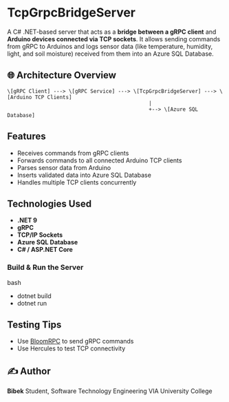 # TcpGrpcBridgeServer

A C# .NET-based server that acts as a **bridge between a gRPC client** and **Arduino devices connected via TCP sockets**. 
It allows sending commands from gRPC to Arduinos and logs sensor data (like temperature, humidity, light, and soil moisture) received from them into an Azure SQL Database.

## 🌐 Architecture Overview

```
\[gRPC Client] ---> \[gRPC Service] ---> \[TcpGrpcBridgeServer] ---> \[Arduino TCP Clients]
                                              |
                                              +--> \[Azure SQL Database]
```

## Features

- Receives commands from gRPC clients
- Forwards commands to all connected Arduino TCP clients
- Parses sensor data from Arduino
- Inserts validated data into Azure SQL Database
- Handles multiple TCP clients concurrently

## Technologies Used

- **.NET 9**
- **gRPC**
- **TCP/IP Sockets**
- **Azure SQL Database**
- **C# / ASP.NET Core**




### Build & Run the Server

bash
- dotnet build
- dotnet run


## Testing Tips

* Use [BloomRPC](https://github.com/bloomrpc/bloomrpc) to send gRPC commands
* Use Hercules to test TCP connectivity



## ✍️ Author

**Bibek**
Student, Software Technology Engineering
VIA University College
